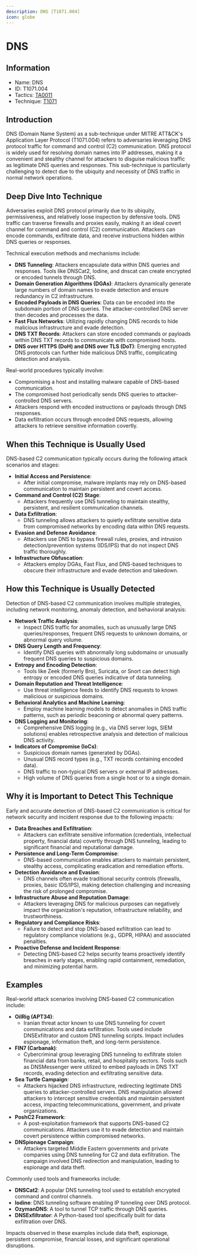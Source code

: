```yaml
---
description: DNS [T1071.004]
icon: globe
---
```


# DNS

## Information

* Name: DNS
* ID: T1071.004
* Tactics: [TA0011](../)
* Technique: [T1071](./)

## Introduction

DNS (Domain Name System) as a sub-technique under MITRE ATT\&CK's Application Layer Protocol (T1071.004) refers to adversaries leveraging DNS protocol traffic for command and control (C2) communication. DNS protocol is widely used for resolving domain names into IP addresses, making it a convenient and stealthy channel for attackers to disguise malicious traffic as legitimate DNS queries and responses. This sub-technique is particularly challenging to detect due to the ubiquity and necessity of DNS traffic in normal network operations.

## Deep Dive Into Technique

Adversaries exploit DNS protocol primarily due to its ubiquity, permissiveness, and relatively loose inspection by defensive tools. DNS traffic can traverse firewalls and proxies easily, making it an ideal covert channel for command and control (C2) communication. Attackers can encode commands, exfiltrate data, and receive instructions hidden within DNS queries or responses.

Technical execution methods and mechanisms include:

* **DNS Tunneling**: Attackers encapsulate data within DNS queries and responses. Tools like DNSCat2, Iodine, and dnscat can create encrypted or encoded tunnels through DNS.
* **Domain Generation Algorithms (DGAs)**: Attackers dynamically generate large numbers of domain names to evade detection and ensure redundancy in C2 infrastructure.
* **Encoded Payloads in DNS Queries**: Data can be encoded into the subdomain portion of DNS queries. The attacker-controlled DNS server then decodes and processes the data.
* **Fast Flux Networks**: Utilizing rapidly changing DNS records to hide malicious infrastructure and evade detection.
* **DNS TXT Records**: Attackers can store encoded commands or payloads within DNS TXT records to communicate with compromised hosts.
* **DNS over HTTPS (DoH) and DNS over TLS (DoT)**: Emerging encrypted DNS protocols can further hide malicious DNS traffic, complicating detection and analysis.

Real-world procedures typically involve:

* Compromising a host and installing malware capable of DNS-based communication.
* The compromised host periodically sends DNS queries to attacker-controlled DNS servers.
* Attackers respond with encoded instructions or payloads through DNS responses.
* Data exfiltration occurs through encoded DNS requests, allowing attackers to retrieve sensitive information covertly.

## When this Technique is Usually Used

DNS-based C2 communication typically occurs during the following attack scenarios and stages:

* **Initial Access and Persistence**:
  * After initial compromise, malware implants may rely on DNS-based communication to maintain persistent and covert access.
* **Command and Control (C2) Stage**:
  * Attackers frequently use DNS tunneling to maintain stealthy, persistent, and resilient communication channels.
* **Data Exfiltration**:
  * DNS tunneling allows attackers to quietly exfiltrate sensitive data from compromised networks by encoding data within DNS requests.
* **Evasion and Defense Avoidance**:
  * Attackers use DNS to bypass firewall rules, proxies, and intrusion detection/prevention systems (IDS/IPS) that do not inspect DNS traffic thoroughly.
* **Infrastructure Obfuscation**:
  * Attackers employ DGAs, Fast Flux, and DNS-based techniques to obscure their infrastructure and evade detection and takedown.

## How this Technique is Usually Detected

Detection of DNS-based C2 communication involves multiple strategies, including network monitoring, anomaly detection, and behavioral analysis:

* **Network Traffic Analysis**:
  * Inspect DNS traffic for anomalies, such as unusually large DNS queries/responses, frequent DNS requests to unknown domains, or abnormal query volume.
* **DNS Query Length and Frequency**:
  * Identify DNS queries with abnormally long subdomains or unusually frequent DNS queries to suspicious domains.
* **Entropy and Encoding Detection**:
  * Tools like Zeek (formerly Bro), Suricata, or Snort can detect high entropy or encoded DNS queries indicative of data tunneling.
* **Domain Reputation and Threat Intelligence**:
  * Use threat intelligence feeds to identify DNS requests to known malicious or suspicious domains.
* **Behavioral Analytics and Machine Learning**:
  * Employ machine learning models to detect anomalies in DNS traffic patterns, such as periodic beaconing or abnormal query patterns.
* **DNS Logging and Monitoring**:
  * Comprehensive DNS logging (e.g., via DNS server logs, SIEM solutions) enables retrospective analysis and detection of malicious DNS activity.
* **Indicators of Compromise (IoCs)**:
  * Suspicious domain names (generated by DGAs).
  * Unusual DNS record types (e.g., TXT records containing encoded data).
  * DNS traffic to non-typical DNS servers or external IP addresses.
  * High volume of DNS queries from a single host or to a single domain.

## Why it is Important to Detect This Technique

Early and accurate detection of DNS-based C2 communication is critical for network security and incident response due to the following impacts:

* **Data Breaches and Exfiltration**:
  * Attackers can exfiltrate sensitive information (credentials, intellectual property, financial data) covertly through DNS tunneling, leading to significant financial and reputational damage.
* **Persistence and Long-Term Compromise**:
  * DNS-based communication enables attackers to maintain persistent, stealthy access, complicating eradication and remediation efforts.
* **Detection Avoidance and Evasion**:
  * DNS channels often evade traditional security controls (firewalls, proxies, basic IDS/IPS), making detection challenging and increasing the risk of prolonged compromise.
* **Infrastructure Abuse and Reputation Damage**:
  * Attackers leveraging DNS for malicious purposes can negatively impact the organization's reputation, infrastructure reliability, and trustworthiness.
* **Regulatory and Compliance Risks**:
  * Failure to detect and stop DNS-based exfiltration can lead to regulatory compliance violations (e.g., GDPR, HIPAA) and associated penalties.
* **Proactive Defense and Incident Response**:
  * Detecting DNS-based C2 helps security teams proactively identify breaches in early stages, enabling rapid containment, remediation, and minimizing potential harm.

## Examples

Real-world attack scenarios involving DNS-based C2 communication include:

* **OilRig (APT34)**:
  * Iranian threat actor known to use DNS tunneling for covert communications and data exfiltration. Tools used include DNSExfiltrator and custom DNS tunneling scripts. Impact includes espionage, information theft, and long-term persistence.
* **FIN7 (Carbanak)**:
  * Cybercriminal group leveraging DNS tunneling to exfiltrate stolen financial data from banks, retail, and hospitality sectors. Tools such as DNSMessenger were utilized to embed payloads in DNS TXT records, evading detection and exfiltrating sensitive data.
* **Sea Turtle Campaign**:
  * Attackers hijacked DNS infrastructure, redirecting legitimate DNS queries to attacker-controlled servers. DNS manipulation allowed attackers to intercept sensitive credentials and maintain persistent access, impacting telecommunications, government, and private organizations.
* **PoshC2 Framework**:
  * A post-exploitation framework that supports DNS-based C2 communications. Attackers use it to evade detection and maintain covert persistence within compromised networks.
* **DNSpionage Campaign**:
  * Attackers targeted Middle Eastern governments and private companies using DNS tunneling for C2 and data exfiltration. The campaign involved DNS redirection and manipulation, leading to espionage and data theft.

Commonly used tools and frameworks include:

* **DNSCat2**: A popular DNS tunneling tool used to establish encrypted command and control channels.
* **Iodine**: DNS tunneling software enabling IP tunneling over DNS protocol.
* **OzymanDNS**: A tool to tunnel TCP traffic through DNS queries.
* **DNSExfiltrator**: A Python-based tool specifically built for data exfiltration over DNS.

Impacts observed in these examples include data theft, espionage, persistent compromise, financial losses, and significant operational disruptions.
